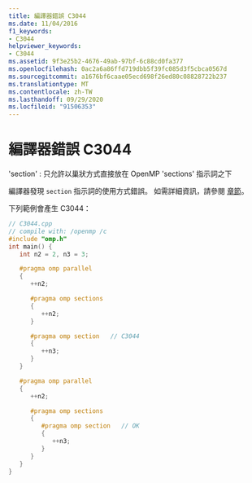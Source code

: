 ```yaml
---
title: 編譯器錯誤 C3044
ms.date: 11/04/2016
f1_keywords:
- C3044
helpviewer_keywords:
- C3044
ms.assetid: 9f3e25b2-4676-49ab-97bf-6c88cd0fa377
ms.openlocfilehash: 0ac2a6a86ffd719dbb5f39fc085d3f5cbca0567d
ms.sourcegitcommit: a1676bf6caae05ecd698f26ed80c08828722b237
ms.translationtype: MT
ms.contentlocale: zh-TW
ms.lasthandoff: 09/29/2020
ms.locfileid: "91506353"
---
```

# <a name="compiler-error-c3044"></a>編譯器錯誤 C3044

'section' : 只允許以巢狀方式直接放在 OpenMP 'sections' 指示詞之下

編譯器發現 `section` 指示詞的使用方式錯誤。 如需詳細資訊，請參閱 [章節](../../parallel/openmp/reference/openmp-directives.md#sections-openmp)。

下列範例會產生 C3044：

```cpp
// C3044.cpp
// compile with: /openmp /c
#include "omp.h"
int main() {
   int n2 = 2, n3 = 3;

   #pragma omp parallel
   {
      ++n2;

      #pragma omp sections
      {
         ++n2;
      }

      #pragma omp section   // C3044
      {
         ++n3;
      }
   }

   #pragma omp parallel
   {
      ++n2;

      #pragma omp sections
      {
         #pragma omp section   // OK
         {
            ++n3;
         }
      }
   }
}
```
